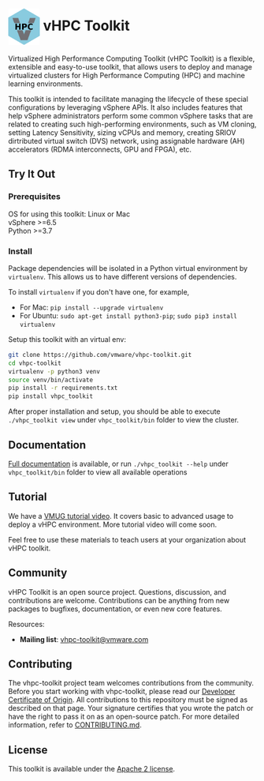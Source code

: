 # <img src="docs/img/hpc-logo400.png" width="64" valign="middle" alt="vhpclogo"/> vHPC Toolkit

Virtualized High Performance Computing Toolkit (vHPC Toolkit) is a flexible, extensible and easy-to-use toolkit, that allows users to deploy and manage virtualized clusters for High Performance Computing (HPC) and machine learning environments.

[comment]: <> (Due to their extreme demand on performance, HPC workloads often have much 
more intensive resource requirements than those workloads found in the 
typical enterprise. For example, HPC commonly leverages hardware 
accelerators, such as GPU and FPGA for compute as well as RDMA 
interconnects, which require special vSphere configurations. )

This toolkit is intended to facilitate managing the lifecycle of these 
special configurations by leveraging vSphere APIs. It also includes features 
that help vSphere administrators perform some common vSphere tasks that are 
related to creating such high-performing environments, such as VM cloning, 
setting Latency Sensitivity, sizing vCPUs and memory, creating SRIOV dirtributed virtual switch (DVS) network, using assignable hardware (AH) accelerators (RDMA interconnects, GPU and FPGA), etc.

## Try It Out

### Prerequisites

OS for using this toolkit: Linux or Mac <br/>
vSphere >=6.5 <br/>
Python >=3.7 <br/> 

### Install 

Package dependencies will be isolated in a Python virtual environment by 
```virtualenv```. This 
allows us to have different versions of dependencies. 

To install ```virtualenv``` if you don't have one, for example, 

- For Mac: 
```pip install --upgrade virtualenv```
- For Ubuntu: 
```sudo apt-get install python3-pip```; ```sudo pip3 install virtualenv```


Setup this toolkit with an virtual env:
 
```bash 
git clone https://github.com/vmware/vhpc-toolkit.git
cd vhpc-toolkit
virtualenv -p python3 venv
source venv/bin/activate
pip install -r requirements.txt
pip install vhpc_toolkit
```

After proper installation and setup, you should be able to execute ```./vhpc_toolkit view``` under `vhpc_toolkit/bin` folder to view the cluster. 

## Documentation
[Full documentation](https://vmware.github.io/vhpc-toolkit/#/) is available, or run `./vhpc_toolkit --help` under `vhpc_toolkit/bin` folder to view all available 
operations

## Tutorial
We have a [VMUG tutorial video](https://innovatisgroup.zoom.us/rec/play/C1p-AylB9TI9VNwVhRD3hhLdOSp8Xq7t7EDvzCbACaUdEvC-KAyC5B4erMBaN2qtx7usJJCigPON2cti.-Ss9SBxRSyirtzM9?continueMode=true). It covers basic to advanced usage to deploy a vHPC environment. 
More tutorial video will come soon.

Feel free to use these materials to teach users at your organization about vHPC toolkit.

## Community
vHPC Toolkit is an open source project. Questions, discussion, and contributions are welcome. Contributions can be anything from new packages to bugfixes, documentation, or even new core features.

Resources:

* **Mailing list**: [vhpc-toolkit@vmware.com](vhpc-toolkit@vmware.com)

## Contributing

The vhpc-toolkit project team welcomes contributions from the community. Before you start working with vhpc-toolkit, please
read our [Developer Certificate of Origin](https://cla.vmware.com/dco). All contributions to this repository must be
signed as described on that page. Your signature certifies that you wrote the patch or have the right to pass it on
as an open-source patch. For more detailed information, refer to [CONTRIBUTING.md](https://vmware.github.io/vhpc-toolkit/#/contribute).

## License

This toolkit is available under the [Apache 2 license](https://vmware.github.io/vhpc-toolkit/#/license).
